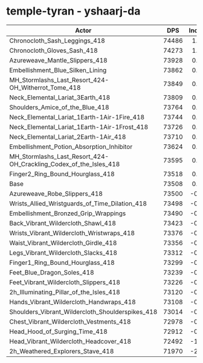 # temple-tyran - yshaarj-da
| Actor | DPS | Increase |
|---|:---:|:---:|
|Chronocloth_Sash_Leggings_418|74486|1.33%|
|Chronocloth_Gloves_Sash_418|74273|1.04%|
|Azureweave_Mantle_Slippers_418|73928|0.57%|
|Embellishment_Blue_Silken_Lining|73862|0.48%|
|MH_Stormlashs_Last_Resort_424-OH_Witherrot_Tome_418|73849|0.46%|
|Neck_Elemental_Lariat_3Earth_418|73809|0.41%|
|Shoulders_Amice_of_the_Blue_418|73764|0.35%|
|Neck_Elemental_Lariat_1Earth-1Air-1Fire_418|73744|0.32%|
|Neck_Elemental_Lariat_1Earth-1Air-1Frost_418|73726|0.30%|
|Neck_Elemental_Lariat_2Earth-1Air_418|73710|0.27%|
|Embellishment_Potion_Absorption_Inhibitor|73624|0.16%|
|MH_Stormlashs_Last_Resort_424-OH_Crackling_Codex_of_the_Isles_418|73595|0.12%|
|Finger2_Ring_Bound_Hourglass_418|73518|0.01%|
|Base|73508|0.00%|
|Azureweave_Robe_Slippers_418|73500|-0.01%|
|Wrists_Allied_Wristguards_of_Time_Dilation_418|73498|-0.01%|
|Embellishment_Bronzed_Grip_Wrappings|73490|-0.02%|
|Back_Vibrant_Wildercloth_Shawl_418|73423|-0.12%|
|Wrists_Vibrant_Wildercloth_Wristwraps_418|73376|-0.18%|
|Waist_Vibrant_Wildercloth_Girdle_418|73356|-0.21%|
|Legs_Vibrant_Wildercloth_Slacks_418|73312|-0.27%|
|Finger1_Ring_Bound_Hourglass_418|73299|-0.28%|
|Feet_Blue_Dragon_Soles_418|73239|-0.37%|
|Feet_Vibrant_Wildercloth_Slippers_418|73226|-0.38%|
|2h_Illuminating_Pillar_of_the_Isles_418|73120|-0.53%|
|Hands_Vibrant_Wildercloth_Handwraps_418|73108|-0.54%|
|Shoulders_Vibrant_Wildercloth_Shoulderspikes_418|73014|-0.67%|
|Chest_Vibrant_Wildercloth_Vestments_418|72978|-0.72%|
|Head_Hood_of_Surging_Time_418|72912|-0.81%|
|Head_Vibrant_Wildercloth_Headcover_418|72492|-1.38%|
|2h_Weathered_Explorers_Stave_418|71970|-2.09%|
